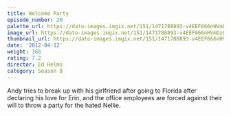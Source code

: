 ```yaml
---
title: Welcome Party
episode_number: 20
palette_url: https://dato-images.imgix.net/151/1471788893-v4EEF666nHVmDzLSyCVS0qWzIOW.jpg?ixlib=rb-1.1.0&ch=DPR%2CWidth&auto=enhance&palette=json
image_url: https://dato-images.imgix.net/151/1471788893-v4EEF666nHVmDzLSyCVS0qWzIOW.jpg?ixlib=rb-1.1.0&ch=DPR%2CWidth&auto=compress%2Cformat&w=500
thumbnail_url: https://dato-images.imgix.net/151/1471788893-v4EEF666nHVmDzLSyCVS0qWzIOW.jpg?ixlib=rb-1.1.0&ch=DPR%2CWidth&auto=enhance&w=500&h=280&fit=crop&fm=jpg
date: '2012-04-12'
weight: 166
rating: 7.2
director: Ed Helms
category: Season 8
---
```


Andy tries to break up with his girlfriend after going to Florida after declaring his love for Erin, and the office employees are forced against their will to throw a party for the hated Nellie.